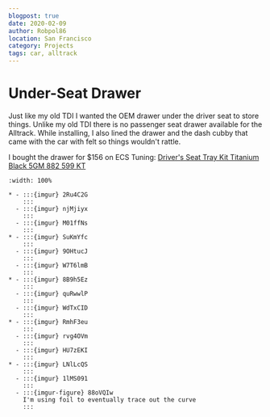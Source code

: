 ```yaml
---
blogpost: true
date: 2020-02-09
author: Robpol86
location: San Francisco
category: Projects
tags: car, alltrack
---
```


# Under-Seat Drawer

Just like my old TDI I wanted the OEM drawer under the driver seat to store things. Unlike my old TDI there is no passenger
seat drawer available for the Alltrack. While installing, I also lined the drawer and the dash cubby that came with the car
with felt so things wouldn't rattle.

I bought the drawer for $156 on ECS Tuning:
[Driver's Seat Tray Kit Titanium Black 5GM 882 599 KT](https://www.ecstuning.com/b-genuine-volkswagen-audi-parts/drivers-seat-tray-kit-titanium-black/5gm882599kt/)

```{imgur-figure} W7T6lmB
:width: 100%
```

```{list-table}
* - :::{imgur} 2Ru4C2G
    :::
  - :::{imgur} njMjiyx
    :::
  - :::{imgur} M01ffNs
    :::
* - :::{imgur} SuKmYfc
    :::
  - :::{imgur} 9OHtucJ
    :::
  - :::{imgur} W7T6lmB
    :::
* - :::{imgur} 8B9h5Ez
    :::
  - :::{imgur} quRwwlP
    :::
  - :::{imgur} WdTxCID
    :::
* - :::{imgur} RmhF3eu
    :::
  - :::{imgur} rvg4OVm
    :::
  - :::{imgur} HU7zEKI
    :::
* - :::{imgur} LNlLcQS
    :::
  - :::{imgur} 1lMS091
    :::
  - :::{imgur-figure} 88oVQIw
    I'm using foil to eventually trace out the curve
    :::
```

